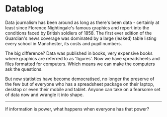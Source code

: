 # Datablog

Data journalism has been around as long as there's been data -
certainly at least since Florence Nightingale's famous graphics and
report into the conditions faced by British soldiers of 1858. The
first ever edition of the Guardian's news coverage was dominated by a
large (leaked) table listing every school in Manchester, its costs and
pupil numbers.

The big difference? Data was published in books, very expensive books
where graphics are referred to as 'figures'. Now we have spreadsheets
and files formatted for computers. Which means we can make the
computers ask the questions.

But now statistics have become democratised, no longer the preserve of
the few but of everyone who has a spreadsheet package on their laptop,
desktop or even their mobile and tablet. Anyone can take on a fearsome
set of data now and wrangle it into shape.

---

If information is power, what happens when everyone has that power?












